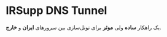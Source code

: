 # IRSupp DNS Tunnel

یک راهکار **ساده** ولی **موثر** برای تونل‌سازی بین سرورهای **ایران** و **خارج**.
